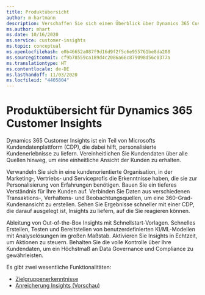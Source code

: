 ```yaml
---
title: Produktübersicht
author: m-hartmann
description: Verschaffen Sie sich einen Überblick über Dynamics 365 Customer Insights und seine Möglichkeiten.
ms.author: mhart
ms.date: 10/16/2020
ms.service: customer-insights
ms.topic: conceptual
ms.openlocfilehash: e0b46652a087f9d16d9f2f5c6e955761be8da208
ms.sourcegitcommit: cf9b78559ca189d4c2086a66c879098d56c0377a
ms.translationtype: HT
ms.contentlocale: de-DE
ms.lasthandoff: 11/03/2020
ms.locfileid: "4405804"
---
```

# <a name="product-overview-for-dynamics-365-customer-insights"></a>Produktübersicht für Dynamics 365 Customer Insights

Dynamics 365 Customer Insights ist ein Teil von Microsofts Kundendatenplattform (CDP), die dabei hilft, personalisierte Kundenerlebnisse zu liefern. Vereinheitlichen Sie Kundendaten über alle Quellen hinweg, um eine einheitliche Ansicht der Kunden zu erhalten. 

Verwandeln Sie sich in eine kundenorientierte Organisation, in der Marketing‑, Vertriebs‑ und Serviceprofis die Erkenntnisse haben, die sie zur Personalisierung von Erfahrungen benötigen. Bauen Sie ein tieferes Verständnis für Ihre Kunden auf. Verbinden Sie Daten aus verschiedenen Transaktions-, Verhaltens- und Beobachtungsquellen, um eine 360-Grad-Kundenansicht zu erstellen. Sehen Sie Ergebnisse schneller mit einer CDP, die darauf ausgelegt ist, Insights zu liefern, auf die Sie reagieren können. 

Ableitung von Out-of-the-Box Insights mit Schnellstart-Vorlagen. Schnelles Erstellen, Testen und Bereitstellen von benutzerdefinierten KI/ML-Modellen mit Analyselösungen im großen Maßstab. Aktivieren Sie Insights in Echtzeit, um Aktionen zu steuern. Behalten Sie die volle Kontrolle über Ihre Kundendaten, um ein Höchstmaß an Data Governance und Compliance zu gewährleisten. 

Es gibt zwei wesentliche Funktionalitäten: 

- [Zielgruppenerkenntnisse](audience-insights/overview.md)
- [Anreicherung Insights (Vorschau)](engagement-insights/index.yml)
 